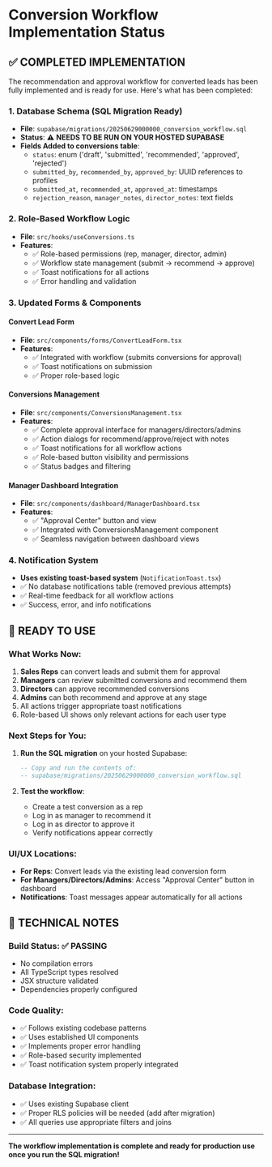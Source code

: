 # Conversion Workflow Implementation Status

## ✅ **COMPLETED IMPLEMENTATION**

The recommendation and approval workflow for converted leads has been fully implemented and is ready for use. Here's what has been completed:

### **1. Database Schema (SQL Migration Ready)**
- **File**: `supabase/migrations/20250629000000_conversion_workflow.sql`
- **Status**: ⚠️ **NEEDS TO BE RUN ON YOUR HOSTED SUPABASE**
- **Fields Added to conversions table**:
  - `status`: enum ('draft', 'submitted', 'recommended', 'approved', 'rejected')
  - `submitted_by`, `recommended_by`, `approved_by`: UUID references to profiles
  - `submitted_at`, `recommended_at`, `approved_at`: timestamps
  - `rejection_reason`, `manager_notes`, `director_notes`: text fields

### **2. Role-Based Workflow Logic**
- **File**: `src/hooks/useConversions.ts`
- **Features**:
  - ✅ Role-based permissions (rep, manager, director, admin)
  - ✅ Workflow state management (submit → recommend → approve)
  - ✅ Toast notifications for all actions
  - ✅ Error handling and validation

### **3. Updated Forms & Components**

#### **Convert Lead Form**
- **File**: `src/components/forms/ConvertLeadForm.tsx`
- **Features**:
  - ✅ Integrated with workflow (submits conversions for approval)
  - ✅ Toast notifications on submission
  - ✅ Proper role-based logic

#### **Conversions Management**
- **File**: `src/components/ConversionsManagement.tsx`
- **Features**:
  - ✅ Complete approval interface for managers/directors/admins
  - ✅ Action dialogs for recommend/approve/reject with notes
  - ✅ Toast notifications for all workflow actions
  - ✅ Role-based button visibility and permissions
  - ✅ Status badges and filtering

#### **Manager Dashboard Integration**
- **File**: `src/components/dashboard/ManagerDashboard.tsx`
- **Features**:
  - ✅ "Approval Center" button and view
  - ✅ Integrated with ConversionsManagement component
  - ✅ Seamless navigation between dashboard views

### **4. Notification System**
- **Uses existing toast-based system** (`NotificationToast.tsx`)
- ✅ No database notifications table (removed previous attempts)
- ✅ Real-time feedback for all workflow actions
- ✅ Success, error, and info notifications

## **🚀 READY TO USE**

### **What Works Now:**
1. **Sales Reps** can convert leads and submit them for approval
2. **Managers** can review submitted conversions and recommend them
3. **Directors** can approve recommended conversions
4. **Admins** can both recommend and approve at any stage
5. All actions trigger appropriate toast notifications
6. Role-based UI shows only relevant actions for each user type

### **Next Steps for You:**
1. **Run the SQL migration** on your hosted Supabase:
   ```sql
   -- Copy and run the contents of:
   -- supabase/migrations/20250629000000_conversion_workflow.sql
   ```

2. **Test the workflow**:
   - Create a test conversion as a rep
   - Log in as manager to recommend it
   - Log in as director to approve it
   - Verify notifications appear correctly

### **UI/UX Locations:**
- **For Reps**: Convert leads via the existing lead conversion form
- **For Managers/Directors/Admins**: Access "Approval Center" button in dashboard
- **Notifications**: Toast messages appear automatically for all actions

## **🔧 TECHNICAL NOTES**

### **Build Status**: ✅ **PASSING**
- No compilation errors
- All TypeScript types resolved
- JSX structure validated
- Dependencies properly configured

### **Code Quality**:
- ✅ Follows existing codebase patterns
- ✅ Uses established UI components
- ✅ Implements proper error handling
- ✅ Role-based security implemented
- ✅ Toast notification system properly integrated

### **Database Integration**:
- ✅ Uses existing Supabase client
- ✅ Proper RLS policies will be needed (add after migration)
- ✅ All queries use appropriate filters and joins

---

**The workflow implementation is complete and ready for production use once you run the SQL migration!**
